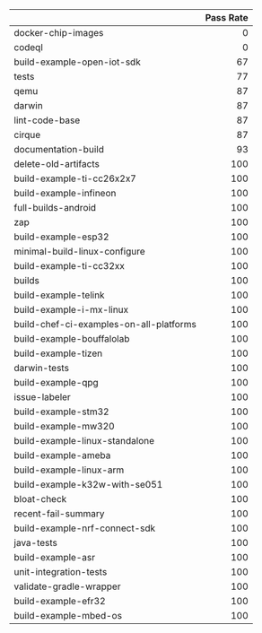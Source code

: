 |                                         |   Pass Rate |
|:----------------------------------------|------------:|
| docker-chip-images                      |           0 |
| codeql                                  |           0 |
| build-example-open-iot-sdk              |          67 |
| tests                                   |          77 |
| qemu                                    |          87 |
| darwin                                  |          87 |
| lint-code-base                          |          87 |
| cirque                                  |          87 |
| documentation-build                     |          93 |
| delete-old-artifacts                    |         100 |
| build-example-ti-cc26x2x7               |         100 |
| build-example-infineon                  |         100 |
| full-builds-android                     |         100 |
| zap                                     |         100 |
| build-example-esp32                     |         100 |
| minimal-build-linux-configure           |         100 |
| build-example-ti-cc32xx                 |         100 |
| builds                                  |         100 |
| build-example-telink                    |         100 |
| build-example-i-mx-linux                |         100 |
| build-chef-ci-examples-on-all-platforms |         100 |
| build-example-bouffalolab               |         100 |
| build-example-tizen                     |         100 |
| darwin-tests                            |         100 |
| build-example-qpg                       |         100 |
| issue-labeler                           |         100 |
| build-example-stm32                     |         100 |
| build-example-mw320                     |         100 |
| build-example-linux-standalone          |         100 |
| build-example-ameba                     |         100 |
| build-example-linux-arm                 |         100 |
| build-example-k32w-with-se051           |         100 |
| bloat-check                             |         100 |
| recent-fail-summary                     |         100 |
| build-example-nrf-connect-sdk           |         100 |
| java-tests                              |         100 |
| build-example-asr                       |         100 |
| unit-integration-tests                  |         100 |
| validate-gradle-wrapper                 |         100 |
| build-example-efr32                     |         100 |
| build-example-mbed-os                   |         100 |
